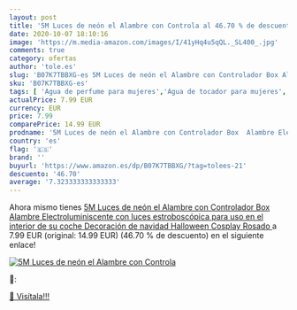 ```yaml
---
layout: post
title: '5M Luces de neón el Alambre con Controla al 46.70 % de descuento'
date: 2020-10-07 18:10:16
image: 'https://m.media-amazon.com/images/I/41yHq4u5qQL._SL400_.jpg'
comments: true
category: ofertas
author: 'tole.es'
slug: 'B07K7TBBXG-es 5M Luces de neón el Alambre con Controlador Box Alambre...'
sku: 'B07K7TBBXG-es'
tags: [ 'Agua de perfume para mujeres','Agua de tocador para mujeres','Almacenaje de adornos festivos','Almacenamiento y organización','Belleza','Fragancias para mujeres','Hogar y cocina','Juguetes','Juguetes electrónicos','Juguetes y juegos','Perfumes y fragancias','Productos para el cuidado de la piel','Sets y juegos para el cuidado de la piel','Videojuegos para niños','navidad', ]
actualPrice: 7.99 EUR
currency: EUR
price: 7.99
comparePrice: 14.99 EUR
prodname: '5M Luces de neón el Alambre con Controlador Box  Alambre Electroluminiscente con luces estroboscópica para uso en el interior de su coche  Decoración de navidad  Halloween  Cosplay Rosado '
country: 'es'
flag: '🇪🇸'
brand: ''
buyurl: 'https://www.amazon.es/dp/B07K7TBBXG/?tag=tolees-21'
descuento: '46.70'
average: '7.323333333333333'
---
```


Ahora mismo tienes [5M Luces de neón el Alambre con Controlador Box  Alambre Electroluminiscente con luces estroboscópica para uso en el interior de su coche  Decoración de navidad  Halloween  Cosplay Rosado ](https://www.amazon.es/dp/B07K7TBBXG/?tag=tolees-21) a 7.99 EUR (original: 14.99 EUR) (46.70 %  de descuento) en el siguiente enlace!

[![5M Luces de neón el Alambre con Controla](https://m.media-amazon.com/images/I/41yHq4u5qQL._SL400_.jpg)](https://www.amazon.es/dp/B07K7TBBXG/?tag=tolees-21)

🔎:


[🛒 Visítala!!!](https://www.amazon.es/dp/B07K7TBBXG/?tag=tolees-21)

